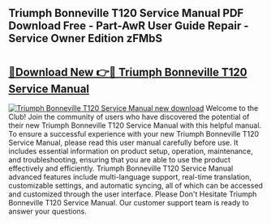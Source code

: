 ## Triumph Bonneville T120 Service Manual PDF Download Free - Part-AwR User Guide Repair - Service Owner Edition zFMbS

# <h2><a href="http://cf17315.oget.top/?id=Triumph+Bonneville+T120+Service+Manual">🔗Download New 👉🔴 Triumph Bonneville T120 Service Manual</a></h2>

[![Triumph Bonneville T120 Service Manual new download](https://i.imgur.com/5g1atiW.png)](http://cf17315.oget.top/?id=Triumph+Bonneville+T120+Service+Manual)
Welcome to the Club! Join the community of users who have discovered the potential of their new Triumph Bonneville T120 Service Manual with this helpful manual. To ensure a successful experience with your new Triumph Bonneville T120 Service Manual, please read this user manual carefully before use. It includes essential information on product setup, operation, maintenance, and troubleshooting, ensuring that you are able to use the product effectively and efficiently. Triumph Bonneville T120 Service Manual advanced features include multi-language support, real-time translation, customizable settings, and automatic syncing, all of which can be accessed and customized through the user interface. Please Don't Hesitate Triumph Bonneville T120 Service Manual. Our customer support team is ready to answer your questions.
